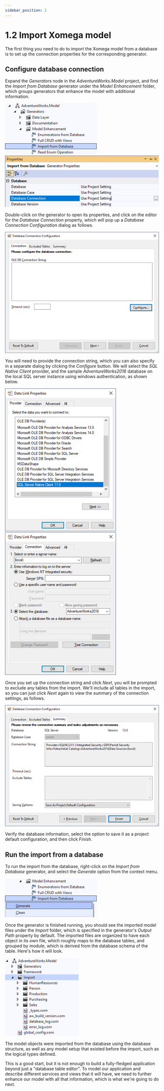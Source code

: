 ```yaml
---
sidebar_position: 2
---
```


# 1.2 Import Xomega model

The first thing you need to do to import the Xomega model from a database is to set up the connection properties for the corresponding generator.

## Configure database connection

Expand the *Generators* node in the *AdventureWorks.Model* project, and find the *Import from Database* generator under the *Model Enhancement* folder, which groups generators that enhance the model with additional information.

![Import generator](img2/import-generator.png) ![Import connection](img2/import-connection.png)

Double-click on the generator to open its properties, and click on the editor for the *Database Connection* property, which will pop up a *Database Connection Configuration* dialog as follows.

![Connection dialog](img2/connection-dialog.png)

You will need to provide the connection string, which you can also specify in a separate dialog by clicking the *Configure* button. We will select the *SQL Native Client* provider, and the sample *AdventureWorks2016* database on the local SQL server instance using windows authentication, as shown below.

![Connection provider](img2/connection-provider.png) ![Connection properties](img2/connection-properties.png) 

Once you set up the connection string and click *Next*, you will be prompted to exclude any tables from the import. We'll include all tables in the import, so you can just click *Next* again to view the summary of the connection settings, as follows.

![Connection summary](img2/connection-summary.png)

Verify the database information, select the option to save it as a project default configuration, and then click *Finish*.

## Run the import from a database

To run the import from the database, right-click on the *Import from Database* generator, and select the *Generate* option from the context menu.

![Import generate](img2/import-generate.png)

Once the generator is finished running, you should see the imported model files under the *Import* folder, which is specified in the generator's *Output Path* property by default. The imported files are organized to have each object in its own file, which roughly maps to the database tables, and grouped by module, which is derived from the database schema of the table. Here's how it will look.

![Import result](img2/import-result.png)

The model objects were imported from the database using the database structure, as well as any model setup that existed before the import, such as the logical types defined.

This is a good start, but it is not enough to build a fully-fledged application beyond just a "database table editor". To model our application and describe different services and views that it will have, we need to further enhance our model with all that information, which is what we're going to do next.
